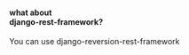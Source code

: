#### what about<br>django-rest-framework?

You can use django-reversion-rest-framework

<aside class="notes">
</aside>
